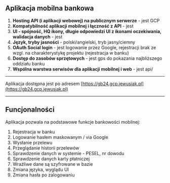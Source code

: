 ## Aplikacja mobilna bankowa

1. **Hosting API (i aplikacji webowej) na publicznym serwerze** - jest GCP
2. **Kompatybilność aplikacji mobilnej i łączność z API** - jest
3. **UI - spójność, HQ ikony, długie odpowiedzi UI z ikonami oczekiwania, walidacja danych** - jest
4. **Język, tryby jasności** - polski/angielski, tryb jasny/ciemny
5. **OAuth Social login** - jest logowanie przez Google, rejestracji brak ze wzgl. na charakterystykę projektu
(rejestracja w banku)
6. **Dostęp do zasobów sprzętowych** - jest gps do pokazania najbliższego oddziału banku
7. **Wspólna warstwa serwisów dla aplikacji mobilnej i web** - jest api/

****
Aplikacja dostępna jest po adresem [https://gb24.gcp.jewusiak.pl](https://gb24.gcp.jewusiak.pl)
****

## Funcjonalności
Aplikacja pozwala na podstawowe funkcje bankowości mobilnej:
1. Rejestracja w banku
2. Logowanie hasłem maskowanym / via Google
3. Wysłanie przelewu
4. Przeglądanie historii przelewów
5. Sprawdzenie danych w systemie - PESEL, nr dowodu
6. Sprawdzenie danych karty płatniczej
7. Wrażliwe dane są szyfrowane w bazie
8. Zmiana języka, wyglądu UI
9. Zmiana hasła po zalogowaniu
